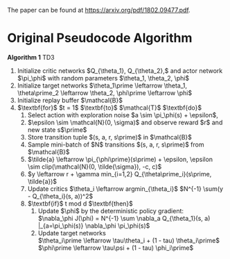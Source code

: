 The paper can be found at https://arxiv.org/pdf/1802.09477.pdf.

Original Pseudocode Algorithm
=============================


$\textbf{Algorithm 1}$ TD3
<ol>
  <li>Initialize critic networks $Q_{\theta_1}, Q_{\theta_2},$ and actor network
      $\pi_\phi$ with random parameters $\theta_1, \theta_2, \phi$
  <li>Initialize target networks $\theta_1\prime \leftarrow \theta_1, \theta\prime_2 \leftarrow \theta_2, \phi\prime \leftarrow \phi$
  <li>Initialize replay buffer $\mathcal{B}$
  <li>$\textbf{for}$ $t = 1$ $\textbf{to}$ $\mathcal{T}$ $\textbf{do}$
  <ol>
     <li>Select action with exploration noise $a \sim \pi_\phi(s) + \epsilon$, 
     <li>$\epsilon \sim \mathcal{N}(0, \sigma)$ and observe reward $r$ and new state s$\prime$
     <li>Store transition tuple $(s, a, r, s\prime)$ in $\mathcal{B}$
     <li>Sample mini-batch of $N$ transitions $(s, a, r, s\prime)$ from $\mathcal{B}$
     <li>$\tilde{a} \leftarrow \pi_{\phi\prime}(s\prime) + \epsilon,  \epsilon \sim clip(\mathcal{N}(0, \tilde{\sigma}), -c, c)$ <br />
     <li>$y \leftarrow r + \gamma min_{i=1,2} Q_{\theta\prime_i}(s\prime, \tilde{a})$
     <li>Update critics $\theta_i \leftarrow argmin_{\theta_i}$ $N^{-1} \sum(y - Q_{\theta_i}(s, a))^2$
     <li>$\textbf{if}$ t mod d $\textbf{then}$
     <ol>
	<li>Update $\phi$ by the deterministic policy gradient: <br />
	$\nabla_\phi J(\phi) = N^{-1} \sum \nabla_a Q_{\theta_1}(s, a) |_{a=\pi_\phi(s)} \nabla_\phi \pi_\phi(s)$
	<li>Update target networks  <br />
	$\theta_i\prime \leftarrow \tau\theta_i + (1 - tau) \theta_i\prime$ <br />
	$\phi\prime \leftarrow \tau\psi + (1 - tau) \phi_i\prime$
     <ol>	
  <ol>
<ol>
